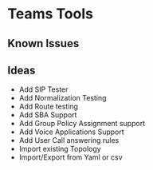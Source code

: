 # Teams Tools

## Known Issues

## Ideas

- Add SIP Tester
- Add Normalization Testing 
- Add Route testing 
- Add SBA Support
- Add Group Policy Assignment support
- Add Voice Applications Support 
- Add User Call answering rules
- Import existing Topology 
- Import/Export from Yaml or csv
